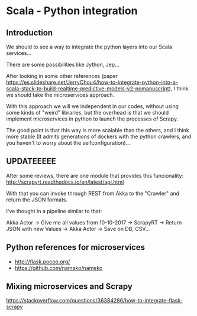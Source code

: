# Scala - Python integration

## Introduction
We should to see a way to integrate the python layers into our Scala services...

There are some possibilities like Jython, Jep...

After looking in some other references (paper https://es.slideshare.net/JerryChou4/how-to-integrate-python-into-a-scala-stack-to-build-realtime-predictive-models-v2-nomanuscript), I think we should take the microservices approach.

With this approach we will we independent in our codes, without using some kinds of "weird" libraries, but the overhead is that we should implement microservices in python to launch the processes of Scrapy.

The good point is that this way is more scalable than the others, and I think more stable (It admits generations of dockers with the python crawlers, and you haven't to worry about the selfconfiguration)...

## UPDATEEEEE 
After some reviews, there are one module that provides this funcionality:
http://scrapyrt.readthedocs.io/en/latest/api.html

With that you can invoke through REST from Akka to the "Crawler" and return the JSON formats. 

I've thought in a pipeline similar to that:

Akka Actor -> Give me all values from 10-10-2017 -> ScrapyRT -> Return JSON with new Values -> Akka Actor -> Save on DB, CSV...


## Python references for microservices
- http://flask.pocoo.org/
- https://github.com/nameko/nameko

## Mixing microservices and Scrapy
https://stackoverflow.com/questions/36384286/how-to-integrate-flask-scrapy

